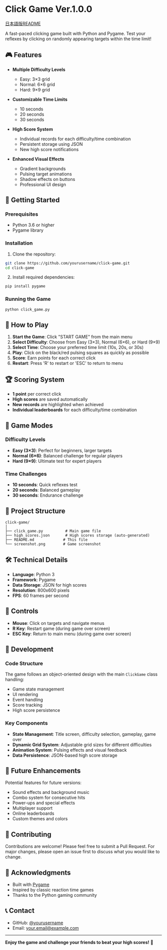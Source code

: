 # Click Game Ver.1.0.0

[日本語版README](README-ja.md)

A fast-paced clicking game built with Python and Pygame. Test your reflexes by clicking on randomly appearing targets within the time limit!

## 🎮 Features

- **Multiple Difficulty Levels**
  - Easy: 3×3 grid
  - Normal: 6×6 grid  
  - Hard: 9×9 grid

- **Customizable Time Limits**
  - 10 seconds
  - 20 seconds
  - 30 seconds

- **High Score System**
  - Individual records for each difficulty/time combination
  - Persistent storage using JSON
  - New high score notifications

- **Enhanced Visual Effects**
  - Gradient backgrounds
  - Pulsing target animations
  - Shadow effects on buttons
  - Professional UI design

## 🚀 Getting Started

### Prerequisites

- Python 3.6 or higher
- Pygame library

### Installation

1. Clone the repository:
```bash
git clone https://github.com/yourusername/click-game.git
cd click-game
```

2. Install required dependencies:
```bash
pip install pygame
```

### Running the Game

```bash
python click_game.py
```

## 🎯 How to Play

1. **Start the Game**: Click "START GAME" from the main menu
2. **Select Difficulty**: Choose from Easy (3×3), Normal (6×6), or Hard (9×9)
3. **Select Time**: Choose your preferred time limit (10s, 20s, or 30s)
4. **Play**: Click on the black/red pulsing squares as quickly as possible
5. **Score**: Earn points for each correct click
6. **Restart**: Press 'R' to restart or 'ESC' to return to menu

## 🏆 Scoring System

- **1 point** per correct click
- **High scores** are saved automatically
- **New records** are highlighted when achieved
- **Individual leaderboards** for each difficulty/time combination

## 🎨 Game Modes

### Difficulty Levels
- **Easy (3×3)**: Perfect for beginners, larger targets
- **Normal (6×6)**: Balanced challenge for regular players
- **Hard (9×9)**: Ultimate test for expert players

### Time Challenges
- **10 seconds**: Quick reflexes test
- **20 seconds**: Balanced gameplay
- **30 seconds**: Endurance challenge

## 📁 Project Structure

```
click-game/
│
├── click_game.py          # Main game file
├── high_scores.json       # High scores storage (auto-generated)
├── README.md             # This file
└── screenshot.png        # Game screenshot
```

## 🛠️ Technical Details

- **Language**: Python 3
- **Framework**: Pygame
- **Data Storage**: JSON for high scores
- **Resolution**: 800x600 pixels
- **FPS**: 60 frames per second

## 🎵 Controls

- **Mouse**: Click on targets and navigate menus
- **R Key**: Restart game (during game over screen)
- **ESC Key**: Return to main menu (during game over screen)

## 🔧 Development

### Code Structure

The game follows an object-oriented design with the main `ClickGame` class handling:
- Game state management
- UI rendering
- Event handling
- Score tracking
- High score persistence

### Key Components

- **State Management**: Title screen, difficulty selection, gameplay, game over
- **Dynamic Grid System**: Adjustable grid sizes for different difficulties
- **Animation System**: Pulsing effects and visual feedback
- **Data Persistence**: JSON-based high score storage

## 🚀 Future Enhancements

Potential features for future versions:
- Sound effects and background music
- Combo system for consecutive hits
- Power-ups and special effects
- Multiplayer support
- Online leaderboards
- Custom themes and colors

## 🤝 Contributing

Contributions are welcome! Please feel free to submit a Pull Request. For major changes, please open an issue first to discuss what you would like to change.

## 🙏 Acknowledgments

- Built with [Pygame](https://www.pygame.org/)
- Inspired by classic reaction time games
- Thanks to the Python gaming community

## 📞 Contact

- GitHub: [@yourusername](https://github.com/yourusername)
- Email: your.email@example.com

---

**Enjoy the game and challenge your friends to beat your high scores!** 🎯
